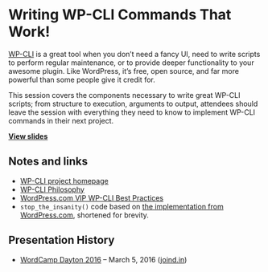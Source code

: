 # Writing WP-CLI Commands That Work!

[WP-CLI](http://wp-cli.org) is a great tool when you don’t need a fancy UI, need to write scripts to perform regular maintenance, or to provide deeper functionality to your awesome plugin. Like WordPress, it’s free, open source, and far more powerful than some people give it credit for.

This session covers the components necessary to write great WP-CLI scripts; from structure to execution, arguments to output, attendees should leave the session with everything they need to know to implement WP-CLI commands in their next project.

**[View slides](http://stevegrunwell.github.io/writing-wp-cli-scripts-that-work)**

## Notes and links

* [WP-CLI project homepage](http://wp-cli.org/)
* [WP-CLI Philosophy](github.com/wp-cli/wp-cli/wiki/Philosophy)
* [WordPress.com VIP WP-CLI Best Practices](https://vip.wordpress.com/documentation/writing-bin-scripts/)
* `stop_the_insanity()` code based on [the implementation from WordPress.com](https://vip-svn.wordpress.com/plugins/vip-do-not-include-on-wpcom/vip-wp-cli.php), shortened for brevity.

## Presentation History

* [WordCamp Dayton 2016](https://2016.dayton.wordcamp.org/) – March 5, 2016 ([joind.in](https://joind.in/talk/43635))
